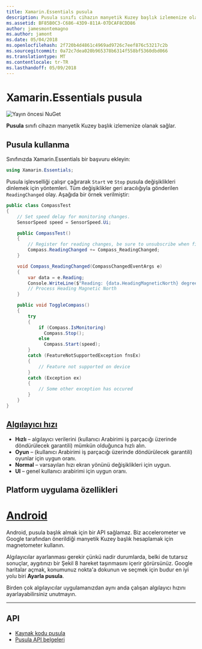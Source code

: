 ```yaml
---
title: Xamarin.Essentials pusula
description: Pusula sınıfı cihazın manyetik Kuzey başlık izlemenize olanak sağlar.
ms.assetid: BF85B0C3-C686-43D9-811A-07DCAF8CDD86
author: jamesmontemagno
ms.author: jamont
ms.date: 05/04/2018
ms.openlocfilehash: 2f720b4d4861c4969ad9726c7eef876c53217c2b
ms.sourcegitcommit: 0a72c7dea020b965378b6314f558bf5360dbd066
ms.translationtype: MT
ms.contentlocale: tr-TR
ms.lasthandoff: 05/09/2018
---
```

# <a name="xamarinessentials-compass"></a>Xamarin.Essentials pusula

![Yayın öncesi NuGet](~/media/shared/pre-release.png)

**Pusula** sınıfı cihazın manyetik Kuzey başlık izlemenize olanak sağlar.

## <a name="using-compass"></a>Pusula kullanma

Sınıfınızda Xamarin.Essentials bir başvuru ekleyin:

```csharp
using Xamarin.Essentials;
```

Pusula işlevselliği çalışır çağırarak `Start` ve `Stop` pusula değişiklikleri dinlemek için yöntemleri. Tüm değişiklikler geri aracılığıyla gönderilen `ReadingChanged` olay. Aşağıda bir örnek verilmiştir:

```csharp
public class CompassTest
{
    // Set speed delay for monitoring changes.
    SensorSpeed speed = SensorSpeed.Ui;

    public CompassTest()
    {
        // Register for reading changes, be sure to unsubscribe when finished
        Compass.ReadingChanged += Compass_ReadingChanged;
    }

    void Compass_ReadingChanged(CompassChangedEventArgs e)
    {
        var data = e.Reading;
        Console.WriteLine($"Reading: {data.HeadingMagneticNorth} degrees");
        // Process Heading Magnetic North
    }

    public void ToggleCompass()
    {
        try
        {
            if (Compass.IsMonitoring)
              Compass.Stop();
            else
              Compass.Start(speed);
        }
        catch (FeatureNotSupportedException fnsEx)
        {
            // Feature not supported on device
        }
        catch (Exception ex)
        {
            // Some other exception has occured
        }
    }
}
```

## <a name="sensor-speedxrefxamarinessentialssensorspeed"></a>[Algılayıcı hızı](xref:Xamarin.Essentials.SensorSpeed)

- **Hızlı** – algılayıcı verilerini (kullanıcı Arabirimi iş parçacığı üzerinde döndürülecek garantili) mümkün olduğunca hızlı alın.
- **Oyun** – (kullanıcı Arabirimi iş parçacığı üzerinde döndürülecek garantili) oyunlar için uygun oranı.
- **Normal** – varsayılan hızı ekran yönünü değişiklikleri için uygun.
- **UI** – genel kullanıcı arabirimi için uygun oranı.

## <a name="platform-implementation-specifics"></a>Platform uygulama özellikleri

# <a name="androidtabandroid"></a>[Android](#tab/android)

Android, pusula başlık almak için bir API sağlamaz. Biz accelerometer ve Google tarafından önerildiği manyetik Kuzey başlık hesaplamak için magnetometer kullanın. 

Algılayıcılar ayarlanması gerekir çünkü nadir durumlarda, belki de tutarsız sonuçlar, aygıtınızı bir Şekil 8 hareket taşınmasını içerir görürsünüz. Google haritalar açmak, konumunuz nokta'a dokunun ve seçmek için budur en iyi yolu biri **Ayarla pusula**.

Birden çok algılayıcılar uygulamanızdan aynı anda çalışan algılayıcı hızını ayarlayabilirsiniz unutmayın.

--------------

## <a name="api"></a>API

- [Kaynak kodu pusula](https://github.com/xamarin/Essentials/tree/master/Essentials/Compass)
- [Pusula API belgeleri](xref:Xamarin.Essentials.Compass)
